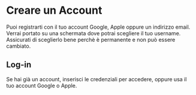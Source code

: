 # Creare un Account
Puoi registrarti con il tuo account Google, Apple oppure un indirizzo email. Verrai portato su una schermata dove potrai scegliere il tuo username. Assicurati di sceglierlo bene perchè è permanente e non può essere cambiato.

## Log-in
Se hai già un account, inserisci le credenziali per accedere, oppure usa il tuo account Google o Apple.